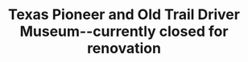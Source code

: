 ---
layout: repo
title: "Texas Pioneer and Old Trail Driver Museum--currently closed for renovation"
id: 17328
permalink: repos/17328/
---